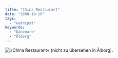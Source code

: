 ```yaml
---
title: "China Restaurant"
date: "2008-10-15"
tags:
  - "Geknipst"
keywords:
  - "Dänemark"
  - "Ålborg"
---
```


![»China Restaurant« (nicht zu übersehen in Ålborg).](/img/codecandies/img_8242.jpg)

